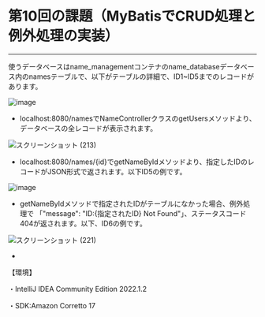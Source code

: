 # 第10回の課題（MyBatisでCRUD処理と例外処理の実装）
---

使うデータベースはname_managementコンテナのname_databaseデータベース内のnamesテーブルで、以下がテーブルの詳細で、ID1~ID5までのレコードがあります。

![image](https://user-images.githubusercontent.com/111167638/224326770-2f30b21f-3b38-4e7b-8f82-d55173e92593.png)

* localhost:8080/namesでNameControllerクラスのgetUsersメソッドより、データベースの全レコードが表示されます。

![スクリーンショット (213)](https://user-images.githubusercontent.com/111167638/224325106-2db72af1-7d64-49a5-a861-a1d964dac88b.png)

* localhost:8080/names/{id}でgetNameByIdメソッドより、指定したIDのレコードがJSON形式で返されます。以下ID5の例です。

![image](https://user-images.githubusercontent.com/111167638/224325592-961ffb8c-753e-478c-8f90-6b963ec09355.png)

* getNameByIdメソッドで指定されたIDがテーブルになかった場合、例外処理で 「"message": "ID:{指定されたID} Not Found"」、ステータスコード404が返されます。以下、ID6の例です。

![スクリーンショット (221)](https://user-images.githubusercontent.com/111167638/224542421-1b0b268d-48af-4a27-8abf-a8a8f96b7fe8.png)

* 



【環境】


・IntelliJ IDEA Community Edition 2022.1.2

・SDK:Amazon Corretto 17
